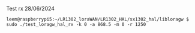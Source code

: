 

Test rx 28/06/2024
```
leem@raspberrypi5:~/LR1302_loraWAN/LR1302_HAL/sx1302_hal/libloragw $ sudo ./test_loragw_hal_rx -k 0 -a 868.5 -m 0 -r 1250
```
